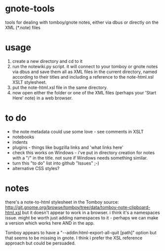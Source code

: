 gnote-tools
===========

tools for dealing with tomboy/gnote notes, either via dbus or directly on the XML (*.note) files

usage
=====

1. create a new directory and cd to it
2. run the notewiki.py script.  it will connect to your tomboy or gnote notes via dbus and save them all as XML files in the current directory, named according to their titles and including a reference to the note-html.xsl XSLT stylesheet.
3. put the note-html.xsl file in the same directory.
4. now open either the folder or one of the XML files (perhaps your 'Start Here' note) in a web browser.

to do
=====
* the note metadata could use some love - see comments in XSLT
* notebooks
* indents
* plugins - things like bugzilla links and 'what links here'
* check this works on Windows - i've put in directory creation for notes with a "/" in the title.  not sure if Windows needs something similar.
* turn this "to do" list into github "Issues" ;-)
* alternative CSS styles?

notes
=====
there's a note-to-html stylesheet in the Tomboy source: http://git.gnome.org/browse/tomboy/tree/data/tomboy-note-clipboard-html.xsl
but it doesn't appear to work in a browser.  i think it's a namespaces issue.  might be worth just adding namespaces to it - perhaps we can make a version which works here AND in the app.

Tomboy appears to have a "--addin:html-export-all-quit [path]" option but that seems to be missing in gnote.  I think i prefer the XSL reference approach but could be persuaded.
